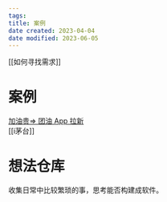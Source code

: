 ```yaml
---
tags:
title: 案例
date created: 2023-04-04
date modified: 2023-06-05
---
```


[[如何寻找需求]]

# 案例

[加油贵=> 团油 App 拉新](https://articles.zsxq.com/id_dr0wabmcvz80.html)  
[[i茅台]]

# 想法仓库

收集日常中比较繁琐的事，思考能否构建成软件。
